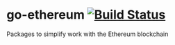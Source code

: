 # go-ethereum [![Build Status](https://travis-ci.org/monetha/go-ethereum.svg?branch=master)](https://travis-ci.org/monetha/go-ethereum)
Packages to simplify work with the Ethereum blockchain
